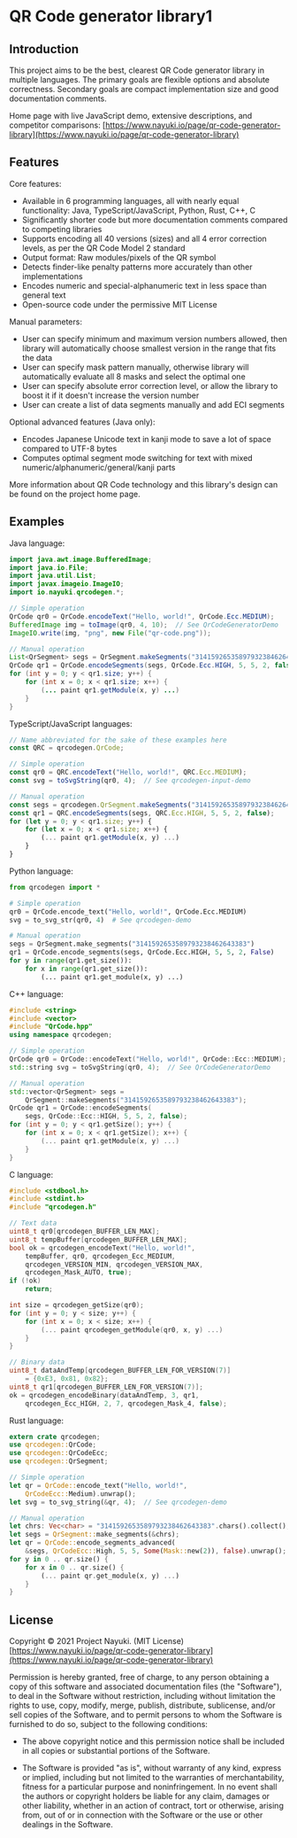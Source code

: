 QR Code generator library1
=========================


Introduction
------------

This project aims to be the best, clearest QR Code generator library in multiple languages. The primary goals are flexible options and absolute correctness. Secondary goals are compact implementation size and good documentation comments.

Home page with live JavaScript demo, extensive descriptions, and competitor comparisons: [https://www.nayuki.io/page/qr-code-generator-library](https://www.nayuki.io/page/qr-code-generator-library)


Features
--------

Core features:

* Available in 6 programming languages, all with nearly equal functionality: Java, TypeScript/JavaScript, Python, Rust, C++, C
* Significantly shorter code but more documentation comments compared to competing libraries
* Supports encoding all 40 versions (sizes) and all 4 error correction levels, as per the QR Code Model 2 standard
* Output format: Raw modules/pixels of the QR symbol
* Detects finder-like penalty patterns more accurately than other implementations
* Encodes numeric and special-alphanumeric text in less space than general text
* Open-source code under the permissive MIT License

Manual parameters:

* User can specify minimum and maximum version numbers allowed, then library will automatically choose smallest version in the range that fits the data
* User can specify mask pattern manually, otherwise library will automatically evaluate all 8 masks and select the optimal one
* User can specify absolute error correction level, or allow the library to boost it if it doesn't increase the version number
* User can create a list of data segments manually and add ECI segments

Optional advanced features (Java only):

* Encodes Japanese Unicode text in kanji mode to save a lot of space compared to UTF-8 bytes
* Computes optimal segment mode switching for text with mixed numeric/alphanumeric/general/kanji parts

More information about QR Code technology and this library's design can be found on the project home page.


Examples
--------

Java language:

```java
import java.awt.image.BufferedImage;
import java.io.File;
import java.util.List;
import javax.imageio.ImageIO;
import io.nayuki.qrcodegen.*;

// Simple operation
QrCode qr0 = QrCode.encodeText("Hello, world!", QrCode.Ecc.MEDIUM);
BufferedImage img = toImage(qr0, 4, 10);  // See QrCodeGeneratorDemo
ImageIO.write(img, "png", new File("qr-code.png"));

// Manual operation
List<QrSegment> segs = QrSegment.makeSegments("3141592653589793238462643383");
QrCode qr1 = QrCode.encodeSegments(segs, QrCode.Ecc.HIGH, 5, 5, 2, false);
for (int y = 0; y < qr1.size; y++) {
    for (int x = 0; x < qr1.size; x++) {
        (... paint qr1.getModule(x, y) ...)
    }
}
```

TypeScript/JavaScript languages:

```typescript
// Name abbreviated for the sake of these examples here
const QRC = qrcodegen.QrCode;

// Simple operation
const qr0 = QRC.encodeText("Hello, world!", QRC.Ecc.MEDIUM);
const svg = toSvgString(qr0, 4);  // See qrcodegen-input-demo

// Manual operation
const segs = qrcodegen.QrSegment.makeSegments("3141592653589793238462643383");
const qr1 = QRC.encodeSegments(segs, QRC.Ecc.HIGH, 5, 5, 2, false);
for (let y = 0; y < qr1.size; y++) {
    for (let x = 0; x < qr1.size; x++) {
        (... paint qr1.getModule(x, y) ...)
    }
}
```

Python language:

```python
from qrcodegen import *

# Simple operation
qr0 = QrCode.encode_text("Hello, world!", QrCode.Ecc.MEDIUM)
svg = to_svg_str(qr0, 4)  # See qrcodegen-demo

# Manual operation
segs = QrSegment.make_segments("3141592653589793238462643383")
qr1 = QrCode.encode_segments(segs, QrCode.Ecc.HIGH, 5, 5, 2, False)
for y in range(qr1.get_size()):
    for x in range(qr1.get_size()):
        (... paint qr1.get_module(x, y) ...)
```

C++ language:

```c++
#include <string>
#include <vector>
#include "QrCode.hpp"
using namespace qrcodegen;

// Simple operation
QrCode qr0 = QrCode::encodeText("Hello, world!", QrCode::Ecc::MEDIUM);
std::string svg = toSvgString(qr0, 4);  // See QrCodeGeneratorDemo

// Manual operation
std::vector<QrSegment> segs =
    QrSegment::makeSegments("3141592653589793238462643383");
QrCode qr1 = QrCode::encodeSegments(
    segs, QrCode::Ecc::HIGH, 5, 5, 2, false);
for (int y = 0; y < qr1.getSize(); y++) {
    for (int x = 0; x < qr1.getSize(); x++) {
        (... paint qr1.getModule(x, y) ...)
    }
}
```

C language:

```c
#include <stdbool.h>
#include <stdint.h>
#include "qrcodegen.h"

// Text data
uint8_t qr0[qrcodegen_BUFFER_LEN_MAX];
uint8_t tempBuffer[qrcodegen_BUFFER_LEN_MAX];
bool ok = qrcodegen_encodeText("Hello, world!",
    tempBuffer, qr0, qrcodegen_Ecc_MEDIUM,
    qrcodegen_VERSION_MIN, qrcodegen_VERSION_MAX,
    qrcodegen_Mask_AUTO, true);
if (!ok)
    return;

int size = qrcodegen_getSize(qr0);
for (int y = 0; y < size; y++) {
    for (int x = 0; x < size; x++) {
        (... paint qrcodegen_getModule(qr0, x, y) ...)
    }
}

// Binary data
uint8_t dataAndTemp[qrcodegen_BUFFER_LEN_FOR_VERSION(7)]
    = {0xE3, 0x81, 0x82};
uint8_t qr1[qrcodegen_BUFFER_LEN_FOR_VERSION(7)];
ok = qrcodegen_encodeBinary(dataAndTemp, 3, qr1,
    qrcodegen_Ecc_HIGH, 2, 7, qrcodegen_Mask_4, false);
```

Rust language:

```rust
extern crate qrcodegen;
use qrcodegen::QrCode;
use qrcodegen::QrCodeEcc;
use qrcodegen::QrSegment;

// Simple operation
let qr = QrCode::encode_text("Hello, world!",
    QrCodeEcc::Medium).unwrap();
let svg = to_svg_string(&qr, 4);  // See qrcodegen-demo

// Manual operation
let chrs: Vec<char> = "3141592653589793238462643383".chars().collect();
let segs = QrSegment::make_segments(&chrs);
let qr = QrCode::encode_segments_advanced(
    &segs, QrCodeEcc::High, 5, 5, Some(Mask::new(2)), false).unwrap();
for y in 0 .. qr.size() {
    for x in 0 .. qr.size() {
        (... paint qr.get_module(x, y) ...)
    }
}
```


License
-------

Copyright © 2021 Project Nayuki. (MIT License)  
[https://www.nayuki.io/page/qr-code-generator-library](https://www.nayuki.io/page/qr-code-generator-library)

Permission is hereby granted, free of charge, to any person obtaining a copy of
this software and associated documentation files (the "Software"), to deal in
the Software without restriction, including without limitation the rights to
use, copy, modify, merge, publish, distribute, sublicense, and/or sell copies of
the Software, and to permit persons to whom the Software is furnished to do so,
subject to the following conditions:

* The above copyright notice and this permission notice shall be included in
  all copies or substantial portions of the Software.

* The Software is provided "as is", without warranty of any kind, express or
  implied, including but not limited to the warranties of merchantability,
  fitness for a particular purpose and noninfringement. In no event shall the
  authors or copyright holders be liable for any claim, damages or other
  liability, whether in an action of contract, tort or otherwise, arising from,
  out of or in connection with the Software or the use or other dealings in the
  Software.
